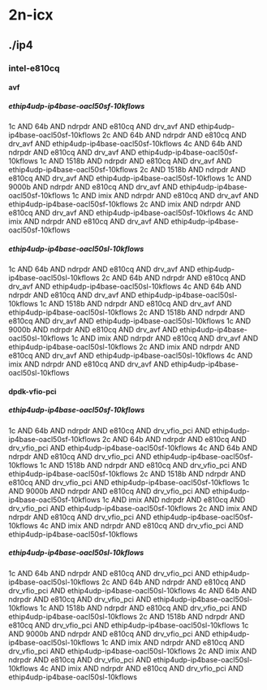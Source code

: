 # 2n-icx
## ./ip4
### intel-e810cq
#### avf
##### ethip4udp-ip4base-oacl50sf-10kflows
1c AND 64b AND ndrpdr AND e810cq AND drv_avf AND ethip4udp-ip4base-oacl50sf-10kflows
2c AND 64b AND ndrpdr AND e810cq AND drv_avf AND ethip4udp-ip4base-oacl50sf-10kflows
4c AND 64b AND ndrpdr AND e810cq AND drv_avf AND ethip4udp-ip4base-oacl50sf-10kflows
1c AND 1518b AND ndrpdr AND e810cq AND drv_avf AND ethip4udp-ip4base-oacl50sf-10kflows
2c AND 1518b AND ndrpdr AND e810cq AND drv_avf AND ethip4udp-ip4base-oacl50sf-10kflows
1c AND 9000b AND ndrpdr AND e810cq AND drv_avf AND ethip4udp-ip4base-oacl50sf-10kflows
1c AND imix AND ndrpdr AND e810cq AND drv_avf AND ethip4udp-ip4base-oacl50sf-10kflows
2c AND imix AND ndrpdr AND e810cq AND drv_avf AND ethip4udp-ip4base-oacl50sf-10kflows
4c AND imix AND ndrpdr AND e810cq AND drv_avf AND ethip4udp-ip4base-oacl50sf-10kflows
##### ethip4udp-ip4base-oacl50sl-10kflows
1c AND 64b AND ndrpdr AND e810cq AND drv_avf AND ethip4udp-ip4base-oacl50sl-10kflows
2c AND 64b AND ndrpdr AND e810cq AND drv_avf AND ethip4udp-ip4base-oacl50sl-10kflows
4c AND 64b AND ndrpdr AND e810cq AND drv_avf AND ethip4udp-ip4base-oacl50sl-10kflows
1c AND 1518b AND ndrpdr AND e810cq AND drv_avf AND ethip4udp-ip4base-oacl50sl-10kflows
2c AND 1518b AND ndrpdr AND e810cq AND drv_avf AND ethip4udp-ip4base-oacl50sl-10kflows
1c AND 9000b AND ndrpdr AND e810cq AND drv_avf AND ethip4udp-ip4base-oacl50sl-10kflows
1c AND imix AND ndrpdr AND e810cq AND drv_avf AND ethip4udp-ip4base-oacl50sl-10kflows
2c AND imix AND ndrpdr AND e810cq AND drv_avf AND ethip4udp-ip4base-oacl50sl-10kflows
4c AND imix AND ndrpdr AND e810cq AND drv_avf AND ethip4udp-ip4base-oacl50sl-10kflows
#### dpdk-vfio-pci
##### ethip4udp-ip4base-oacl50sf-10kflows
1c AND 64b AND ndrpdr AND e810cq AND drv_vfio_pci AND ethip4udp-ip4base-oacl50sf-10kflows
2c AND 64b AND ndrpdr AND e810cq AND drv_vfio_pci AND ethip4udp-ip4base-oacl50sf-10kflows
4c AND 64b AND ndrpdr AND e810cq AND drv_vfio_pci AND ethip4udp-ip4base-oacl50sf-10kflows
1c AND 1518b AND ndrpdr AND e810cq AND drv_vfio_pci AND ethip4udp-ip4base-oacl50sf-10kflows
2c AND 1518b AND ndrpdr AND e810cq AND drv_vfio_pci AND ethip4udp-ip4base-oacl50sf-10kflows
1c AND 9000b AND ndrpdr AND e810cq AND drv_vfio_pci AND ethip4udp-ip4base-oacl50sf-10kflows
1c AND imix AND ndrpdr AND e810cq AND drv_vfio_pci AND ethip4udp-ip4base-oacl50sf-10kflows
2c AND imix AND ndrpdr AND e810cq AND drv_vfio_pci AND ethip4udp-ip4base-oacl50sf-10kflows
4c AND imix AND ndrpdr AND e810cq AND drv_vfio_pci AND ethip4udp-ip4base-oacl50sf-10kflows
##### ethip4udp-ip4base-oacl50sl-10kflows
1c AND 64b AND ndrpdr AND e810cq AND drv_vfio_pci AND ethip4udp-ip4base-oacl50sl-10kflows
2c AND 64b AND ndrpdr AND e810cq AND drv_vfio_pci AND ethip4udp-ip4base-oacl50sl-10kflows
4c AND 64b AND ndrpdr AND e810cq AND drv_vfio_pci AND ethip4udp-ip4base-oacl50sl-10kflows
1c AND 1518b AND ndrpdr AND e810cq AND drv_vfio_pci AND ethip4udp-ip4base-oacl50sl-10kflows
2c AND 1518b AND ndrpdr AND e810cq AND drv_vfio_pci AND ethip4udp-ip4base-oacl50sl-10kflows
1c AND 9000b AND ndrpdr AND e810cq AND drv_vfio_pci AND ethip4udp-ip4base-oacl50sl-10kflows
1c AND imix AND ndrpdr AND e810cq AND drv_vfio_pci AND ethip4udp-ip4base-oacl50sl-10kflows
2c AND imix AND ndrpdr AND e810cq AND drv_vfio_pci AND ethip4udp-ip4base-oacl50sl-10kflows
4c AND imix AND ndrpdr AND e810cq AND drv_vfio_pci AND ethip4udp-ip4base-oacl50sl-10kflows
